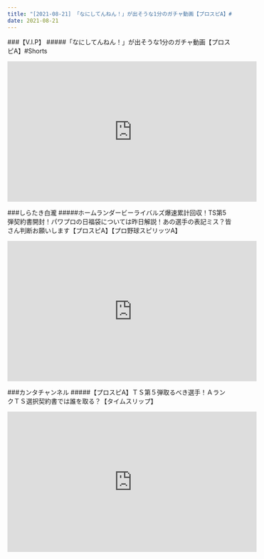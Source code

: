 ```yaml
---
title: "[2021-08-21] 「なにしてんねん！」が出そうな1分のガチャ動画【プロスピA】#Shorts 他"
date: 2021-08-21
---
```

###【V.I.P】
#####「なにしてんねん！」が出そうな1分のガチャ動画【プロスピA】#Shorts
<iframe width="560" height="315" src="https://www.youtube.com/embed/ChD-iPkOqHE" frameborder="0" allow="accelerometer; autoplay; clipboard-write; encrypted-media; gyroscope; picture-in-picture" allowfullscreen></iframe>

###しらたき白瀧
#####ホームランダービーライバルズ爆速累計回収！TS第5弾契約書開封！パワプロの日福袋については昨日解説！あの選手の表記ミス？皆さん判断お願いします【プロスピA】【プロ野球スピリッツA】
<iframe width="560" height="315" src="https://www.youtube.com/embed/rb75UT3_KYg" frameborder="0" allow="accelerometer; autoplay; clipboard-write; encrypted-media; gyroscope; picture-in-picture" allowfullscreen></iframe>

###カンタチャンネル
#####【プロスピA】ＴＳ第５弾取るべき選手！ＡランクＴＳ選択契約書では誰を取る？【タイムスリップ】
<iframe width="560" height="315" src="https://www.youtube.com/embed/dsI3APoBKtY" frameborder="0" allow="accelerometer; autoplay; clipboard-write; encrypted-media; gyroscope; picture-in-picture" allowfullscreen></iframe>

